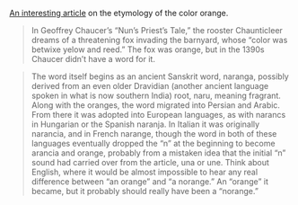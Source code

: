 [An interesting article](https://lithub.com/color-or-fruit-on-the-unlikely-etymology-of-orange/) on the etymology of the color orange.

> In Geoffrey Chaucer’s “Nun’s Priest’s Tale,” the rooster Chaunticleer dreams of a threatening fox invading the barnyard, whose “color was betwixe yelow and reed.” The fox was orange, but in the 1390s Chaucer didn’t have a word for it.

> The word itself begins as an ancient Sanskrit word, naranga, possibly derived from an even older Dravidian (another ancient language spoken in what is now southern India) root, naru, meaning fragrant. Along with the oranges, the word migrated into Persian and Arabic. From there it was adopted into European languages, as with narancs in Hungarian or the Spanish naranja. In Italian it was originally narancia, and in French narange, though the word in both of these languages eventually dropped the “n” at the beginning to become arancia and orange, probably from a mistaken idea that the initial “n” sound had carried over from the article, una or une. Think about English, where it would be almost impossible to hear any real difference between “an orange” and “a norange.” An “orange” it became, but it probably should really have been a “norange.” 